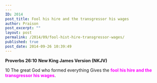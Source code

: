 ```yaml
---
---
ID: 2014
post_title: Fool his hire and the transgressor his wages
author: Praison
post_excerpt: ""
layout: post
permalink: /2014/09/fool-hist-hire-transgressor-wages/
published: true
post_date: 2014-09-26 10:39:49
---
```

<strong>Proverbs 26:10</strong>
<strong> New King James Version (NKJV)</strong>

10 The great God who formed everything
Gives the <span style="color: #ff00ff;"><strong>fool his hire and the transgressor his wages</strong></span>.
